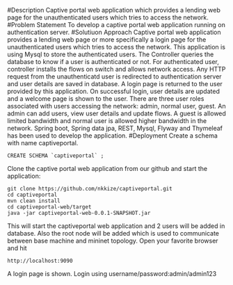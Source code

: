 #Description
Captive portal web application which provides a lending web page for the unauthenticated users which tries to access the network.
#Problem Statement
To develop a captive portal web application running on authentication server.
#Solutiuon Approach
Captive portal web application provides a lending web page or more specifically a login page for the unauthenticated users which tries to access the network. This application is using Mysql to store the authenticated users. The Controller queries the database to know if a user is authenticated or not. For authenticated user, controller installs the flows on switch and allows network access. Any HTTP request from the unauthenticatd user is redirected to authentication server and user details are saved in database. A login page is returned to the user provided by this application. On successful login, user details are updated and a welcome page is shown to the user.  There are three user roles associated with users accessing the network: admin, normal user, guest. An admin can add users, view user details and update flows. A guest is allowed limited bandwidth and normal user is allowed higher bandwidth in the network. Spring boot, Spring data jpa, REST, Mysql, Flyway and Thymeleaf has been used to develop the application.
#Deployment
Create a schema with name captiveportal.
```
CREATE SCHEMA `captiveportal` ;
```
Clone the captive portal web application from our github and start the application:
```
git clone https://github.com/nkkize/captiveportal.git
cd captiveportal
mvn clean install
cd captiveportal-web/target
java -jar captiveportal-web-0.0.1-SNAPSHOT.jar
```
This will start the captiveportal web application and 2 users will be added in database. Also the root node will be added which is used to communicate between base machine and mininet topology. Open your favorite browser and hit
```
http://localhost:9090
```
A login page is shown. Login using username/password:admin/admin123